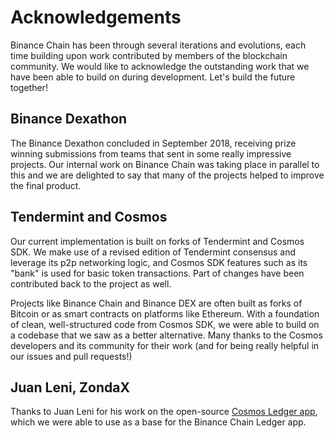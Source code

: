 # Acknowledgements

Binance Chain has been through several iterations and evolutions, each time building upon work contributed by members of the blockchain community. We would like to acknowledge the outstanding work that we have been able to build on during development. Let's build the future together!

## Binance Dexathon

The Binance Dexathon concluded in September 2018, receiving prize winning submissions from teams that sent in some really impressive projects. Our internal work on Binance Chain was taking place in parallel to this and we are delighted to say that many of the projects helped to improve the final product.

## Tendermint and Cosmos

Our current implementation is built on forks of Tendermint and Cosmos SDK. We make use of a revised edition of Tendermint consensus and leverage its p2p networking logic, and Cosmos SDK features such as its "bank" is used for basic token transactions. Part of changes have been contributed back to the project as well.

Projects like Binance Chain and Binance DEX are often built as forks of Bitcoin or as smart contracts on platforms like Ethereum. With a foundation of clean, well-structured code from Cosmos SDK, we were able to build on a codebase that we saw as a better alternative. Many thanks to the Cosmos developers and its community for their work (and for being really helpful in our issues and pull requests!)

## Juan Leni, ZondaX

Thanks to Juan Leni for his work on the open-source [Cosmos Ledger app](https://github.com/ZondaX/ledger-cosmos-app), which we were able to use as a base for the Binance Chain Ledger app.
